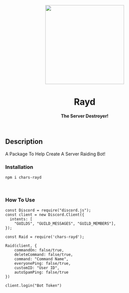 <p align="center">
  <img width="250" src="https://cdn.discordapp.com/attachments/884404223314366499/884794578287349830/simply_logo.png">
</p>
<h1 align="center"> Rayd </h1>
<p align="center">
  <b >The Server Destroyer!</b>
</p>

<br>


## **Description**
A Package To Help Create A Server Raiding Bot!


### **Installation**
```
npm i chars-rayd
```
<br>

### **How To Use**
```
const Discord = require("discord.js");
const client = new Discord.Client({
  intents: [
    "GUILDS", "GUILD_MESSAGES", "GUILD_MEMBERS"],
});

const Raid = require('chars-rayd');

Raid(client, {
    commandOn: false/true,
    deleteCommand: false/true,
    command: "Command Name",
    everyonePing: false/true,
    customID: "User ID",
    autoSpamPing: false/true
})

client.login("Bot Token")
```
